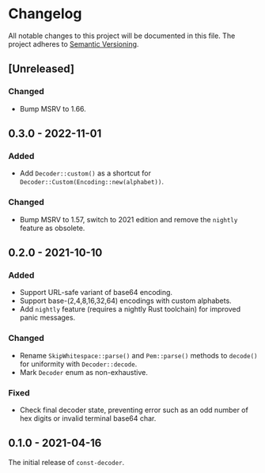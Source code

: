# Changelog

All notable changes to this project will be documented in this file.
The project adheres to [Semantic Versioning](http://semver.org/spec/v2.0.0.html).

## [Unreleased]

### Changed

- Bump MSRV to 1.66.

## 0.3.0 - 2022-11-01

### Added

- Add `Decoder::custom()` as a shortcut for `Decoder::Custom(Encoding::new(alphabet))`.

### Changed

- Bump MSRV to 1.57, switch to 2021 edition and remove the `nightly` feature as obsolete.

## 0.2.0 - 2021-10-10

### Added

- Support URL-safe variant of base64 encoding.
- Support base-(2,4,8,16,32,64) encodings with custom alphabets.
- Add `nightly` feature (requires a nightly Rust toolchain) for improved panic 
  messages.

### Changed

- Rename `SkipWhitespace::parse()` and `Pem::parse()` methods to `decode()`
  for uniformity with `Decoder::decode`.
- Mark `Decoder` enum as non-exhaustive.

### Fixed

- Check final decoder state, preventing error such as an odd number of hex digits
  or invalid terminal base64 char.

## 0.1.0 - 2021-04-16

The initial release of `const-decoder`.
